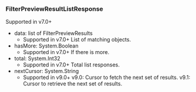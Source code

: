 ### FilterPreviewResultListResponse
Supported in v7.0+

- data: list of FilterPreviewResults
  - Supported in v7.0+
  List of matching objects.
- hasMore: System.Boolean
  - Supported in v7.0+
  If there is more.
- total: System.Int32
  - Supported in v7.0+
  Total list responses.
- nextCursor: System.String
  - Supported in v9.0+
  v9.0: Cursor to fetch the next set of results.
  v9.1: Cursor to retrieve the next set of results.
